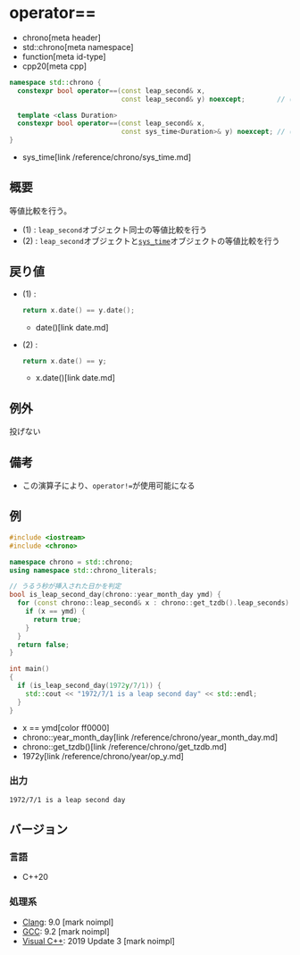 # operator==
* chrono[meta header]
* std::chrono[meta namespace]
* function[meta id-type]
* cpp20[meta cpp]

```cpp
namespace std::chrono {
  constexpr bool operator==(const leap_second& x,
                            const leap_second& y) noexcept;        // (1) C++20

  template <class Duration>
  constexpr bool operator==(const leap_second& x,
                            const sys_time<Duration>& y) noexcept; // (2) C++20
}
```
* sys_time[link /reference/chrono/sys_time.md]

## 概要
等値比較を行う。

- (1) : `leap_second`オブジェクト同士の等値比較を行う
- (2) : `leap_second`オブジェクトと[`sys_time`](/reference/chrono/sys_time.md)オブジェクトの等値比較を行う


## 戻り値
- (1) :
    ```cpp
    return x.date() == y.date();
    ```
    * date()[link date.md]

- (2) :
    ```cpp
    return x.date() == y;
    ```
    * x.date()[link date.md]


## 例外
投げない


## 備考
- この演算子により、`operator!=`が使用可能になる


## 例
```cpp example
#include <iostream>
#include <chrono>

namespace chrono = std::chrono;
using namespace std::chrono_literals;

// うるう秒が挿入された日かを判定
bool is_leap_second_day(chrono::year_month_day ymd) {
  for (const chrono::leap_second& x : chrono::get_tzdb().leap_seconds) {
    if (x == ymd) {
      return true;
    }
  }
  return false;
}

int main()
{
  if (is_leap_second_day(1972y/7/1)) {
    std::cout << "1972/7/1 is a leap second day" << std::endl;
  }
}
```
* x == ymd[color ff0000]
* chrono::year_month_day[link /reference/chrono/year_month_day.md]
* chrono::get_tzdb()[link /reference/chrono/get_tzdb.md]
* 1972y[link /reference/chrono/year/op_y.md]

### 出力
```
1972/7/1 is a leap second day
```

## バージョン
### 言語
- C++20

### 処理系
- [Clang](/implementation.md#clang): 9.0 [mark noimpl]
- [GCC](/implementation.md#gcc): 9.2 [mark noimpl]
- [Visual C++](/implementation.md#visual_cpp): 2019 Update 3 [mark noimpl]
